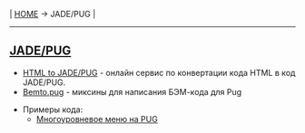 | [HOME](https://github.com/vik-vavilikhin/vik-vavilikhin.github.io) &rarr; JADE/PUG |

-------------------------------------------------------------------------------
## [JADE/PUG](https://pugjs.org/api/getting-started.html)
- [HTML to JADE/PUG](https://pugjs.org/api/getting-started.html) - онлайн сервис по конвертации кода HTML в код JADE/PUG.
- [Bemto.pug](https://github.com/kizu/bemto) - миксины для написания БЭМ-кода для Pug
<!-- ==================== -->
- Примеры кода:
  - [Многоуровневое меню на PUG](https://toster.ru/q/345616)
